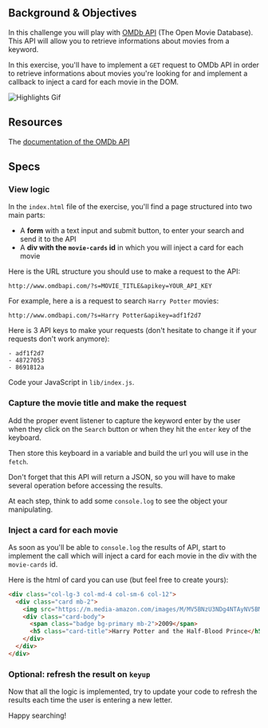 ## Background & Objectives

In this challenge you will play with [OMDb API](https://www.omdbapi.com/) (The Open Movie Database).
This API will allow you to retrieve informations about movies from a keyword.

In this exercise, you'll have to implement a `GET` request to OMDb API in order to retrieve informations about movies you're looking for and implement a callback to inject a card for each movie in the DOM.

![Highlights Gif](https://raw.githubusercontent.com/lewagon/fullstack-images/master/frontend/ajax-search.gif)

## Resources

The [documentation of the OMDb API](https://www.omdbapi.com/)

## Specs

### View logic

In the `index.html` file of the exercise, you'll find a page structured into two main parts:

* A **form** with a text input and submit button, to enter your search and send it to the API
* A **div with the `movie-cards` id** in which you will inject a card for each movie

Here is the URL structure you should use to make a request to the API:

```
http://www.omdbapi.com/?s=MOVIE_TITLE&apikey=YOUR_API_KEY
```

For example, here a is a request to search `Harry Potter` movies:


```
http://www.omdbapi.com/?s=Harry Potter&apikey=adf1f2d7
```

Here is 3 API keys to make your requests (don't hesitate to change it if your requests don't work anymore):

```
- adf1f2d7
- 48727053
- 8691812a
```

Code your JavaScript in `lib/index.js`.

### Capture the movie title and make the request

Add the proper event listener to capture the keyword enter by the user when they click on the `Search` button or when they hit the `enter` key of the keyboard.

Then store this keyboard in a variable and build the url you will use in the `fetch`.

Don't forget that this API will return a JSON, so you will have to make several operation before accessing the results.

At each step, think to add some `console.log` to see the object your manipulating.

### Inject a card for each movie

As soon as you'll be able to `console.log` the results of API, start to implement the call which will inject a card for each movie in the div with the `movie-cards` id.

Here is the html of card you can use (but feel free to create yours):

```html
<div class="col-lg-3 col-md-4 col-sm-6 col-12">
  <div class="card mb-2">
    <img src="https://m.media-amazon.com/images/M/MV5BNzU3NDg4NTAyNV5BMl5BanBnXkFtZTcwOTg2ODg1Mg@@._V1_SX300.jpg" class="card-img-top" alt="Harry Potter and the Half-Blood Prince">
    <div class="card-body">
      <span class="badge bg-primary mb-2">2009</span>
      <h5 class="card-title">Harry Potter and the Half-Blood Prince</h5>
    </div>
  </div>
</div>
```

### Optional: refresh the result on `keyup`

Now that all the logic is implemented, try to update your code to refresh the results each time the user is entering a new letter.

Happy searching!
